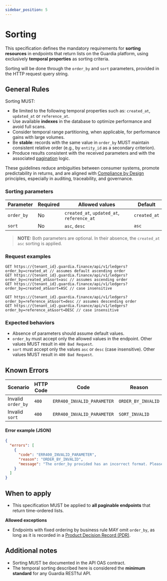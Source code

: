 ```yaml
---
sidebar_position: 5
---
```


# Sorting

This specification defines the mandatory requirements for **sorting resources** in endpoints that return lists on the Guardia platform, using exclusively **temporal properties** as sorting criteria.

Sorting will be done through the `order_by` and `sort` parameters, provided in the HTTP request query string.

## General Rules

Sorting MUST:

- Be limited to the following temporal properties such as: `created_at`, `updated_at` or `reference_at`.
- Use available **indexes** in the database to optimize performance and avoid full scans.
- Consider temporal range partitioning, when applicable, for performance gains with large volumes.
- Be **stable**: records with the same value in `order_by` MUST maintain consistent relative order (e.g., by `entity_id` as a secondary criterion).
- Produce results consistent with the received parameters and with the associated [pagination](./http-pagination.md) logic.

These guidelines reduce ambiguities between consumer systems, promote predictability in returns, and are aligned with [Compliance by Design](../../community/governance/COMPLIANCE.md) principles, especially in auditing, traceability, and governance.

### Sorting parameters

| Parameter  | Required | Allowed values                          | Default       |
|------------|----------|-----------------------------------------|---------------|
| `order_by` | No       | `created_at`, `updated_at`, `reference_at` | `created_at` |
| `sort`     | No       | `asc`, `desc`                           | `asc`         |

> **NOTE:** Both parameters are optional. In their absence, the `created_at asc` sorting is applied.

### Request examples

```http
GET https://{tenant_id}.guardia.finance/api/v1/ledgers?order_by=created_at // assumes default ascending order
GET https://{tenant_id}.guardia.finance/api/v1/ledgers?order_by=created_at&sort=asc // assumes ascending order
GET https://{tenant_id}.guardia.finance/api/v1/ledgers?order_by=created_at&sort=ASC // case insensitive
```

```http
GET https://{tenant_id}.guardia.finance/api/v1/ledgers?order_by=reference_at&sort=desc // assumes descending order
GET https://{tenant_id}.guardia.finance/api/v1/ledgers?order_by=reference_at&sort=DESC // case insensitive
```

### Expected behaviors

- Absence of parameters should assume default values.
- `order_by` must accept only the allowed values in the endpoint. Other values MUST result in `400 Bad Request`.
- `sort` must accept only the values `asc` or `desc` (case insensitive). Other values MUST result in `400 Bad Request`.

## Known Errors

| Scenario | HTTP Code | Code | Reason |
|----------|-----------|------|--------|
| Invalid `order_by` | `400` | `ERR400_INVALID_PARAMETER` | `ORDER_BY_INVALID` |
| Invalid `sort` | `400` | `ERR400_INVALID_PARAMETER` | `SORT_INVALID` |

#### Error example (JSON)
```json
{
  "errors": [
    {
      "code": "ERR400_INVALID_PARAMETER",
      "reason": "ORDER_BY_INVALID",
      "message": "The order_by provided has an incorrect format. Please check the order_by before trying again."
    }
  ]
}
```

## When to apply

- This specification MUST be applied to **all paginable endpoints** that return time-ordered lists.

**Allowed exceptions**

- Endpoints with fixed ordering by business rule MAY omit `order_by`, as long as it is recorded in a [Product Decision Record (PDR)](../../community/governance/index.md#product-decision-records-pdr).

## Additional notes

- Sorting MUST be documented in the API OAS contract.
- The temporal sorting described here is considered the **minimum standard** for any Guardia RESTful API.
